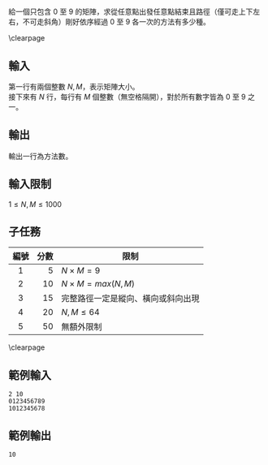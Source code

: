 #

給一個只包含 0 至 9 的矩陣，求從任意點出發任意點結束且路徑（僅可走上下左右，不可走斜角）剛好依序經過 0 至 9 各一次的方法有多少種。  

\clearpage

## 輸入
第一行有兩個整數 $N, M$，表示矩陣大小。  
接下來有 $N$ 行，每行有 $M$ 個整數（無空格隔開），對於所有數字皆為 0 至 9 之一。  

## 輸出
輸出一行為方法數。  

## 輸入限制
$1 \leq N, M \leq 1000$

## 子任務
| 編號 | 分數 |    限制    |
| :---: | ---: | ---------- |
|  1  | 5 | $N \times M = 9$ |
|  2  | 10 | $N \times M = max(N, M)$ |
|  3  | 15 | 完整路徑一定是縱向、橫向或斜向出現 |
|  4  | 20 | $N, M \leq 64$ |
|  5  | 50 | 無額外限制 |

\clearpage

## 範例輸入
```
2 10
0123456789
1012345678
```

## 範例輸出
```
10
```
